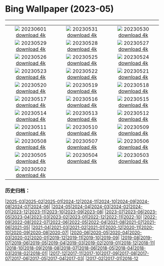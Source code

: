 # Bing Wallpaper (2023-05)
**************
| | | |
| :----: | :----: | :----: |
| ![](https://www.bing.com/th?id=OHR.ReefAwareness_EN-GB8413195988_1920x1080.jpg) 20230601 [download 4k](https://www.bing.com/th?id=OHR.ReefAwareness_EN-GB8413195988_UHD.jpg) | ![](https://www.bing.com/th?id=OHR.WorldOtterDay_EN-GB8244382691_1920x1080.jpg) 20230531 [download 4k](https://www.bing.com/th?id=OHR.WorldOtterDay_EN-GB8244382691_UHD.jpg) | ![](https://www.bing.com/th?id=OHR.HiddenBeach_EN-GB8069559148_1920x1080.jpg) 20230530 [download 4k](https://www.bing.com/th?id=OHR.HiddenBeach_EN-GB8069559148_UHD.jpg) |
| ![](https://www.bing.com/th?id=OHR.FitzwilliamMuseum_EN-GB7777112861_1920x1080.jpg) 20230529 [download 4k](https://www.bing.com/th?id=OHR.FitzwilliamMuseum_EN-GB7777112861_UHD.jpg) | ![](https://www.bing.com/th?id=OHR.TegallalangTerrace_EN-GB7684726638_1920x1080.jpg) 20230528 [download 4k](https://www.bing.com/th?id=OHR.TegallalangTerrace_EN-GB7684726638_UHD.jpg) | ![](https://www.bing.com/th?id=OHR.AloeDichotomum_EN-GB7507888619_1920x1080.jpg) 20230527 [download 4k](https://www.bing.com/th?id=OHR.AloeDichotomum_EN-GB7507888619_UHD.jpg) |
| ![](https://www.bing.com/th?id=OHR.WatSriSawai_EN-GB7423413292_1920x1080.jpg) 20230526 [download 4k](https://www.bing.com/th?id=OHR.WatSriSawai_EN-GB7423413292_UHD.jpg) | ![](https://www.bing.com/th?id=OHR.TheHayFestival_EN-GB7328956560_1920x1080.jpg) 20230525 [download 4k](https://www.bing.com/th?id=OHR.TheHayFestival_EN-GB7328956560_UHD.jpg) | ![](https://www.bing.com/th?id=OHR.OldFortress_EN-GB7211028147_1920x1080.jpg) 20230524 [download 4k](https://www.bing.com/th?id=OHR.OldFortress_EN-GB7211028147_UHD.jpg) |
| ![](https://www.bing.com/th?id=OHR.WesternBoxTurtle_EN-GB7102181609_1920x1080.jpg) 20230523 [download 4k](https://www.bing.com/th?id=OHR.WesternBoxTurtle_EN-GB7102181609_UHD.jpg) | ![](https://www.bing.com/th?id=OHR.BiodiverseCostaRica_EN-GB7008355136_1920x1080.jpg) 20230522 [download 4k](https://www.bing.com/th?id=OHR.BiodiverseCostaRica_EN-GB7008355136_UHD.jpg) | ![](https://www.bing.com/th?id=OHR.PontdArcole_EN-GB6835023826_1920x1080.jpg) 20230521 [download 4k](https://www.bing.com/th?id=OHR.PontdArcole_EN-GB6835023826_UHD.jpg) |
| ![](https://www.bing.com/th?id=OHR.EuropeanHoneybee_EN-GB6665127718_1920x1080.jpg) 20230520 [download 4k](https://www.bing.com/th?id=OHR.EuropeanHoneybee_EN-GB6665127718_UHD.jpg) | ![](https://www.bing.com/th?id=OHR.SumatranRhino_EN-GB6546826418_1920x1080.jpg) 20230519 [download 4k](https://www.bing.com/th?id=OHR.SumatranRhino_EN-GB6546826418_UHD.jpg) | ![](https://www.bing.com/th?id=OHR.MuseoSoumaya_EN-GB1309622714_1920x1080.jpg) 20230518 [download 4k](https://www.bing.com/th?id=OHR.MuseoSoumaya_EN-GB1309622714_UHD.jpg) |
| ![](https://www.bing.com/th?id=OHR.CormorantBridge_EN-GB0868004148_1920x1080.jpg) 20230517 [download 4k](https://www.bing.com/th?id=OHR.CormorantBridge_EN-GB0868004148_UHD.jpg) | ![](https://www.bing.com/th?id=OHR.AmericanWetlands_EN-GB0581738756_1920x1080.jpg) 20230516 [download 4k](https://www.bing.com/th?id=OHR.AmericanWetlands_EN-GB0581738756_UHD.jpg) | ![](https://www.bing.com/th?id=OHR.MorroJable_EN-GB0206716654_1920x1080.jpg) 20230515 [download 4k](https://www.bing.com/th?id=OHR.MorroJable_EN-GB0206716654_UHD.jpg) |
| ![](https://www.bing.com/th?id=OHR.OdocoileusVirginianus_EN-GB9846632194_1920x1080.jpg) 20230514 [download 4k](https://www.bing.com/th?id=OHR.OdocoileusVirginianus_EN-GB9846632194_UHD.jpg) | ![](https://www.bing.com/th?id=OHR.SonnyBonoPelicans_EN-GB9377908080_1920x1080.jpg) 20230513 [download 4k](https://www.bing.com/th?id=OHR.SonnyBonoPelicans_EN-GB9377908080_UHD.jpg) | ![](https://www.bing.com/th?id=OHR.WildLupine_EN-GB8885934265_1920x1080.jpg) 20230512 [download 4k](https://www.bing.com/th?id=OHR.WildLupine_EN-GB8885934265_UHD.jpg) |
| ![](https://www.bing.com/th?id=OHR.FootballField_EN-GB7873108108_1920x1080.jpg) 20230511 [download 4k](https://www.bing.com/th?id=OHR.FootballField_EN-GB7873108108_UHD.jpg) | ![](https://www.bing.com/th?id=OHR.CordouanLighthouse_EN-GB6417431530_1920x1080.jpg) 20230510 [download 4k](https://www.bing.com/th?id=OHR.CordouanLighthouse_EN-GB6417431530_UHD.jpg) | ![](https://www.bing.com/th?id=OHR.TheYorkshireDales_EN-GB8640579102_1920x1080.jpg) 20230509 [download 4k](https://www.bing.com/th?id=OHR.TheYorkshireDales_EN-GB8640579102_UHD.jpg) |
| ![](https://www.bing.com/th?id=OHR.TheChaps_EN-GB5623728723_1920x1080.jpg) 20230508 [download 4k](https://www.bing.com/th?id=OHR.TheChaps_EN-GB5623728723_UHD.jpg) | ![](https://www.bing.com/th?id=OHR.SealLaughing_EN-GB5277006835_1920x1080.jpg) 20230507 [download 4k](https://www.bing.com/th?id=OHR.SealLaughing_EN-GB5277006835_UHD.jpg) | ![](https://www.bing.com/th?id=OHR.CollegiateChurch_EN-GB2302415888_1920x1080.jpg) 20230506 [download 4k](https://www.bing.com/th?id=OHR.CollegiateChurch_EN-GB2302415888_UHD.jpg) |
| ![](https://www.bing.com/th?id=OHR.Popocatepetl_EN-GB3272306048_1920x1080.jpg) 20230505 [download 4k](https://www.bing.com/th?id=OHR.Popocatepetl_EN-GB3272306048_UHD.jpg) | ![](https://www.bing.com/th?id=OHR.RebelBase_EN-GB0256294399_1920x1080.jpg) 20230504 [download 4k](https://www.bing.com/th?id=OHR.RebelBase_EN-GB0256294399_UHD.jpg) | ![](https://www.bing.com/th?id=OHR.ThreeWildebeest_EN-GB6085832180_1920x1080.jpg) 20230503 [download 4k](https://www.bing.com/th?id=OHR.ThreeWildebeest_EN-GB6085832180_UHD.jpg) |
| ![](https://www.bing.com/th?id=OHR.KlostersSerneus_EN-GB0372620771_1920x1080.jpg) 20230502 [download 4k](https://www.bing.com/th?id=OHR.KlostersSerneus_EN-GB0372620771_UHD.jpg) |  |  |

### 历史归档：

|[2025-03](/../2025-03/2025-03.md)|[2025-02](/../2025-02/2025-02.md)|[2025-01](/../2025-01/2025-01.md)|[2024-12](/../2024-12/2024-12.md)|[2024-11](/../2024-11/2024-11.md)|[2024-10](/../2024-10/2024-10.md)|[2024-09](/../2024-09/2024-09.md)|[2024-08](/../2024-08/2024-08.md)|[2024-07](/../2024-07/2024-07.md)|[2024-06](/../2024-06/2024-06.md)|
|[2024-05](/../2024-05/2024-05.md)|[2024-04](/../2024-04/2024-04.md)|[2024-03](/../2024-03/2024-03.md)|[2024-02](/../2024-02/2024-02.md)|[2024-01](/../2024-01/2024-01.md)|[2023-12](/../2023-12/2023-12.md)|[2023-11](/../2023-11/2023-11.md)|[2023-10](/../2023-10/2023-10.md)|[2023-09](/../2023-09/2023-09.md)|[2023-08](/../2023-08/2023-08.md)|
|[2023-07](/../2023-07/2023-07.md)|[2023-06](/../2023-06/2023-06.md)|[2023-05](/2023-05.md)|[2023-04](/../2023-04/2023-04.md)|[2023-03](/../2023-03/2023-03.md)|[2023-02](/../2023-02/2023-02.md)|[2023-01](/../2023-01/2023-01.md)|[2022-12](/../2022-12/2022-12.md)|[2022-11](/../2022-11/2022-11.md)|[2022-10](/../2022-10/2022-10.md)|
|[2022-09](/../2022-09/2022-09.md)|[2022-08](/../2022-08/2022-08.md)|[2022-07](/../2022-07/2022-07.md)|[2022-06](/../2022-06/2022-06.md)|[2022-05](/../2022-05/2022-05.md)|[2022-04](/../2022-04/2022-04.md)|[2021-08](/../2021-08/2021-08.md)|[2021-07](/../2021-07/2021-07.md)|[2021-06](/../2021-06/2021-06.md)|[2021-05](/../2021-05/2021-05.md)|
|[2021-04](/../2021-04/2021-04.md)|[2021-03](/../2021-03/2021-03.md)|[2021-02](/../2021-02/2021-02.md)|[2021-01](/../2021-01/2021-01.md)|[2020-12](/../2020-12/2020-12.md)|[2020-11](/../2020-11/2020-11.md)|[2020-10](/../2020-10/2020-10.md)|[2020-09](/../2020-09/2020-09.md)|[2020-08](/../2020-08/2020-08.md)|[2020-07](/../2020-07/2020-07.md)|
|[2020-06](/../2020-06/2020-06.md)|[2020-05](/../2020-05/2020-05.md)|[2020-04](/../2020-04/2020-04.md)|[2020-03](/../2020-03/2020-03.md)|[2020-02](/../2020-02/2020-02.md)|[2020-01](/../2020-01/2020-01.md)|[2019-12](/../2019-12/2019-12.md)|[2019-11](/../2019-11/2019-11.md)|[2019-10](/../2019-10/2019-10.md)|[2019-09](/../2019-09/2019-09.md)|
|[2019-08](/../2019-08/2019-08.md)|[2019-07](/../2019-07/2019-07.md)|[2019-06](/../2019-06/2019-06.md)|[2019-05](/../2019-05/2019-05.md)|[2019-04](/../2019-04/2019-04.md)|[2019-03](/../2019-03/2019-03.md)|[2019-02](/../2019-02/2019-02.md)|[2019-01](/../2019-01/2019-01.md)|[2018-12](/../2018-12/2018-12.md)|[2018-11](/../2018-11/2018-11.md)|
|[2018-10](/../2018-10/2018-10.md)|[2018-09](/../2018-09/2018-09.md)|[2018-08](/../2018-08/2018-08.md)|[2018-07](/../2018-07/2018-07.md)|[2018-06](/../2018-06/2018-06.md)|[2018-05](/../2018-05/2018-05.md)|[2018-04](/../2018-04/2018-04.md)|[2018-03](/../2018-03/2018-03.md)|[2018-02](/../2018-02/2018-02.md)|[2018-01](/../2018-01/2018-01.md)|
|[2017-12](/../2017-12/2017-12.md)|[2017-11](/../2017-11/2017-11.md)|[2017-10](/../2017-10/2017-10.md)|[2017-09](/../2017-09/2017-09.md)|[2017-08](/../2017-08/2017-08.md)|[2017-07](/../2017-07/2017-07.md)|[2017-06](/../2017-06/2017-06.md)|[2017-05](/../2017-05/2017-05.md)|[2017-04](/../2017-04/2017-04.md)|[2017-03](/../2017-03/2017-03.md)|
|[2017-02](/../2017-02/2017-02.md)|[2017-01](/../2017-01/2017-01.md)|[2016-12](/../2016-12/2016-12.md)
